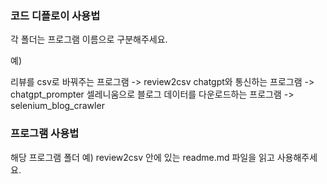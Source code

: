 ### 코드 디플로이 사용법

각 폴더는 프로그램 이름으로 구분해주세요.

예)

리뷰를 csv로 바꿔주는 프로그램 -> review2csv
chatgpt와 통신하는 프로그램 -> chatgpt_prompter
셀레니움으로 블로그 데이터를 다운로드하는 프로그램 -> selenium_blog_crawler

### 프로그램 사용법

해당 프로그램 폴더 예) review2csv 안에 있는 readme.md 파일을 읽고 사용해주세요.

